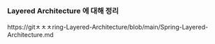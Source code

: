 
### Layered Architecture 에 대해 정리
[<a>](https://github.com/soobinJung/Spring-Layered-Architecture/blob/main/Spring-Layered-Architecture.md)https://gitㅊㅊㅊring-Layered-Architecture/blob/main/Spring-Layered-Architecture.md

